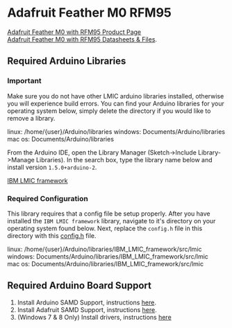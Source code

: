 # Adafruit Feather M0 RFM95

[Adafruit Feather M0 with RFM95 Product Page](https://www.adafruit.com/product/3178)  
[Adafruit Feather M0 with RFM95 Datasheets & Files](https://learn.adafruit.com/adafruit-feather-m0-radio-with-lora-radio-module/downloads).

## Required Arduino Libraries

### Important
Make sure you do not have other LMIC arduino libraries installed, otherwise you will experience 
build errors. You can find your Arduino libraries for your operating system below, simply delete the directory if you would like to remove a library.

linux: /home/{user}/Arduino/libraries
windows: Documents/Arduino/libraries
mac os: Documents/Arduino/libraries 

From the Arduino IDE, open the Library Manager (Sketch->Include Library->Manage Libraries). In the search box, type the library name below and install version `1.5.0+arduino-2`.

[IBM LMIC framework](https://github.com/matthijskooijman/arduino-lmic)  

### Required Configuration
This library requires that a config file be setup properly. After you have installed the `IBM LMIC framework` library, navigate to it's directory on your operating system found below. Next, replace the `config.h` file in this directory with this [config.h](https://github.com/helium/longfi-arduino/blob/master/Sparkfun-Pro-RF/longfi-us915/config.h) file.

linux: /home/{user}/Arduino/libraries/IBM_LMIC_framework/src/lmic  
windows: Documents/Arduino/libraries/IBM_LMIC_framework/src/lmic  
mac os: Documents/Arduino/libraries/IBM_LMIC_framework/src/lmic  

## Required Arduino Board Support

1. Install Arduino SAMD Support, instructions [here](https://learn.adafruit.com/adafruit-feather-m0-radio-with-lora-radio-module/using-with-arduino-ide#install-samd-support-6-5).  
2. Install Adafruit SAMD Support, instructions [here](https://learn.adafruit.com/adafruit-feather-m0-radio-with-lora-radio-module/using-with-arduino-ide#install-adafruit-samd-6-7).  
3. (Windows 7 & 8 Only) Install drivers, instructions [here](https://learn.adafruit.com/adafruit-feather-m0-radio-with-lora-radio-module/using-with-arduino-ide#install-drivers-windows-7-and-8-only-6-11)  